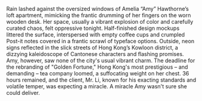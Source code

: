 Rain lashed against the oversized windows of Amelia “Amy” Hawthorne’s loft apartment, mimicking the frantic drumming of her fingers on the worn wooden desk.  Her space, usually a vibrant explosion of color and carefully curated chaos, felt oppressive tonight.  Half-finished design mockups littered the surface, interspersed with empty coffee cups and crumpled Post-it notes covered in a frantic scrawl of typeface options. Outside, neon signs reflected in the slick streets of Hong Kong’s Kowloon district, a dizzying kaleidoscope of Cantonese characters and flashing promises. Amy, however, saw none of the city's usual vibrant charm.  The deadline for the rebranding of "Golden Fortune," Hong Kong's most prestigious – and demanding – tea company loomed, a suffocating weight on her chest.  36 hours remained, and the client, Mr. Li, known for his exacting standards and volatile temper, was expecting a miracle.  A miracle Amy wasn't sure she could deliver.
